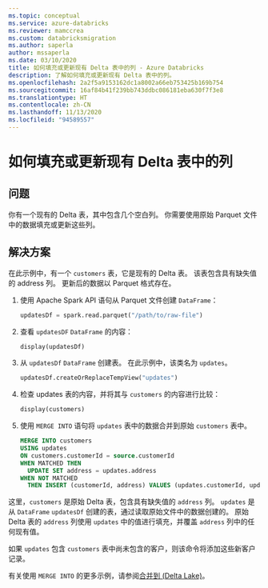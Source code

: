 ```yaml
---
ms.topic: conceptual
ms.service: azure-databricks
ms.reviewer: mamccrea
ms.custom: databricksmigration
ms.author: saperla
author: mssaperla
ms.date: 03/10/2020
title: 如何填充或更新现有 Delta 表中的列 - Azure Databricks
description: 了解如何填充或更新现有 Delta 表中的列。
ms.openlocfilehash: 2a2f5a9153162dc1a8002a66eb753425b169b754
ms.sourcegitcommit: 16af84b41f239bb743ddbc086181eba630f7f3e8
ms.translationtype: HT
ms.contentlocale: zh-CN
ms.lasthandoff: 11/13/2020
ms.locfileid: "94589557"
---
```

# <a name="how-to-populate-or-update-columns-in-an-existing-delta-table"></a>如何填充或更新现有 Delta 表中的列

## <a name="problem"></a>问题

你有一个现有的 Delta 表，其中包含几个空白列。 你需要使用原始 Parquet 文件中的数据填充或更新这些列。

## <a name="solution"></a>解决方案

在此示例中，有一个 `customers` 表，它是现有的 Delta 表。 该表包含具有缺失值的 address 列。 更新后的数据以 Parquet 格式存在。

1. 使用 Apache Spark API 语句从 Parquet 文件创建 `DataFrame`：

   ```python
   updatesDf = spark.read.parquet("/path/to/raw-file")
   ```

2. 查看 `updatesDF` `DataFrame` 的内容：

   ```python
   display(updatesDf)
   ```

3. 从 `updatesDf` `DataFrame` 创建表。 在此示例中，该类名为 `updates`。

   ```python
   updatesDf.createOrReplaceTempView("updates")
   ```

4. 检查 updates 表的内容，并将其与 `customers` 的内容进行比较：

   ```python
   display(customers)
   ```

5. 使用 `MERGE INTO` 语句将 `updates` 表中的数据合并到原始 `customers` 表中。

   ```sql
   MERGE INTO customers
   USING updates
   ON customers.customerId = source.customerId
   WHEN MATCHED THEN
     UPDATE SET address = updates.address
   WHEN NOT MATCHED
     THEN INSERT (customerId, address) VALUES (updates.customerId, updates.address)
   ```

这里，`customers` 是原始 Delta 表，包含具有缺失值的 `address` 列。 `updates` 是从 `DataFrame` `updatesDf` 创建的表，通过读取原始文件中的数据创建的。 原始 Delta 表的 `address` 列使用 `updates` 中的值进行填充，并覆盖 `address` 列中的任何现有值。

如果 `updates` 包含 `customers` 表中尚未包含的客户，则该命令将添加这些新客户记录。

有关使用 `MERGE INTO` 的更多示例，请参阅[合并到 (Delta Lake)](/databricks/spark/latest/spark-sql/language-manual/merge-into)。